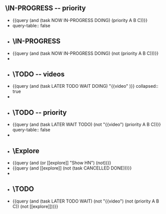 ## \IN-PROGRESS -- priority
- {{query (and (task NOW IN-PROGRESS DOING) (priority A B C))}}
- query-table:: false
- ## \IN-PROGRESS
- {{query (and (task NOW IN-PROGRESS DOING) (not (priority A B C)))}}
-
- ## \TODO -- videos
- {{query (and (task LATER TODO WAIT DOING) "{{video" )}}
  collapsed:: true
-
- ## \TODO -- priority
- {{query (and (task LATER WAIT TODO) (not "{{video") (priority A B C))}}
  query-table:: false
-
- ## \Explore
- {{query (and (or [[explore]] "Show HN") (not))}}
- {{query (and [[explore]] (not (task CANCELLED DONE)))}}
-
- ## \TODO
- {{query (and (task LATER TODO WAIT) (not "{{video") (not (priority A B C)) (not [[explore]]))}}